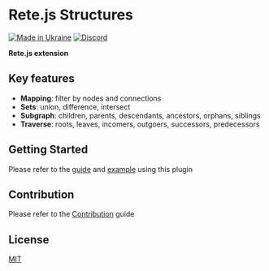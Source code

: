 Rete.js Structures
====
[![Made in Ukraine](https://img.shields.io/badge/made_in-ukraine-ffd700.svg?labelColor=0057b7)](https://stand-with-ukraine.pp.ua)
[![Discord](https://img.shields.io/discord/1081223198055604244?color=%237289da&label=Discord)](https://discord.gg/cxSFkPZdsV)

**Rete.js extension**

## Key features

- **Mapping**: filter by nodes and connections
- **Sets**: union, difference, intersect
- **Subgraph**: children, parents, descendants, ancestors, orphans, siblings
- **Traverse**: roots, leaves, incomers, outgoers, successors, predecessors

## Getting Started

Please refer to the [guide](https://retejs.org/docs/guides/structures#interactive-connections) and [example](https://retejs.org/examples/structures) using this plugin

## Contribution

Please refer to the [Contribution](https://retejs.org/docs/contribution) guide

## License

[MIT](https://github.com/retejs/structures/blob/master/LICENSE)
